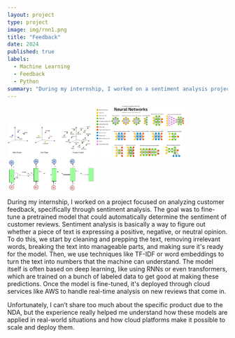 ```yaml
---
layout: project
type: project
image: img/rnn1.png
title: "Feedback"
date: 2024
published: true
labels:
  - Machine Learning
  - Feedback
  - Python
summary: "During my internship, I worked on a sentiment analysis project to fine-tune a pretrained model for classifying customer reviews, learning how to preprocess text, apply techniques like TF-IDF or word embeddings, and deploy the model using cloud services like AWS for real-time feedback analysis."
---
```


<div class="text-center p-4">
  <img width="200px" src="../img/wordembed.png" class="img-thumbnail" >
  <img width="200px" src="../img/nn.png" class="img-thumbnail" >
  <img width="200px" src="../img/rnn.png" class="img-thumbnail" >

</div>

During my internship, I worked on a project focused on analyzing customer feedback, 
specifically through sentiment analysis. The goal was to fine-tune a pretrained model 
that could automatically determine the sentiment of customer reviews. Sentiment analysis 
is basically a way to figure out whether a piece of text is expressing a positive, negative, 
or neutral opinion. To do this, we start by cleaning and prepping the text, removing irrelevant words, 
breaking the text into manageable parts, and making sure it's ready for the model. 
Then, we use techniques like TF-IDF or word embeddings to turn the text into numbers that the 
machine can understand. The model itself is often based on deep learning, like using RNNs or even transformers, 
which are trained on a bunch of labeled data to get good at making these predictions. 
Once the model is fine-tuned, it's deployed through cloud services like AWS to handle real-time 
analysis on new reviews that come in. 

Unfortunately, I can’t share too much about the specific product due to the NDA, but the experience really helped me understand 
how these models are applied in real-world situations and how cloud platforms make it possible to scale and deploy them.
